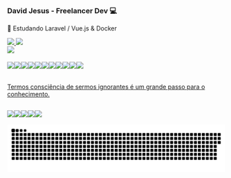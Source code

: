  ### David Jesus - Freelancer Dev 💻
 
:seedling:	 Estudando Laravel / Vue.js & Docker 
 
 <div align="left">
  <a href="https://github.com/wkndavid">
  <div float="left">
   <div float="left"><img src="https://github-readme-stats.vercel.app/api?username=wkndavid"/>
   <img src="https://github-readme-streak-stats.herokuapp.com/?user=wkndavid"/>
   </div>
   <div float="right"><img src="https://github-readme-stats.vercel.app/api/top-langs/?username=wkndavid"/></div>
  </div>
<div style="display: inline_block"><br>
 <img src="https://img.shields.io/badge/HTML5-E34F26?style=for-the-badge&logo=html5&logoColor=white"/><img src="https://img.shields.io/badge/CSS3-1572B6?style=for-the-badge&logo=css3&logoColor=white"/><img src="https://img.shields.io/badge/JavaScript-323330?style=for-the-badge&logo=javascript&logoColor=F7DF1E"/><img src="https://img.shields.io/badge/Bootstrap-563D7C?style=for-the-badge&logo=bootstrap&logoColor=white"/><img src="https://img.shields.io/badge/MySQL-005C84?style=for-the-badge&logo=mysql&lodivgoColor=white"/><img src="https://img.shields.io/badge/Laravel-FF2D20?style=for-the-badge&logo=laravel&logoColor=white"/><img src="https://img.shields.io/badge/Vue.js-35495E?style=for-the-badge&logo=vuedotjs&logoColor=4FC08D"/><img src="https://img.shields.io/badge/Docker-2CA5E0?style=for-the-badge&logo=docker&logoColor=white"/><img src="https://img.shields.io/badge/Git-F05032?style=for-the-badge&logo=git&logoColor=white"/><img src="https://img.shields.io/badge/GitHub-100000?style=for-the-badge&logo=github&logoColor=white"/><img src="https://img.shields.io/badge/Linux-FCC624?style=for-the-badge&logo=linux&logoColor=black"/>
</div>

  ##
   
   <p>Termos consciência de sermos ignorantes é um grande passo para o conhecimento.</p>
  
  ##

 <div>
  
  <a href="https://instagram.com/wknd ##avid" target="_blank"><img src="https://img.shields.io/badge/-Instagram-%23E4405F?style=for-the-badge&logo=instagram&logoColor=white" target="_blank"></a><a href="https://discord.gg/David Js#8900" target="_blank"><img src="https://img.shields.io/badge/Discord-7289DA?style=for-the-badge&logo=discord&logoColor=white" target="_blank"></a><img src="https://img.shields.io/badge/Google%20Meet-32A350?style=for-the-badge&logo=google-meet&logoColor=white"/><a href = "mailto:workingnown@gmail.com"><img src="https://img.shields.io/badge/-Gmail-%23333?style=for-the-badge&logo=gmail&logoColor=white" target="_blank"></a><a href="https://www.linkedin.com/in/david-jesus-4a3b01207" target="_blank"><img src="https://img.shields.io/badge/-LinkedIn-%230077B5?style=for-the-badge&logo=linkedin&logoColor=white" target="_blank"></a>

![Snake animation](https://github.com/wkndavid/wkndavid/blob/output/github-contribution-grid-snake.svg)
  
 </div>
   
 
